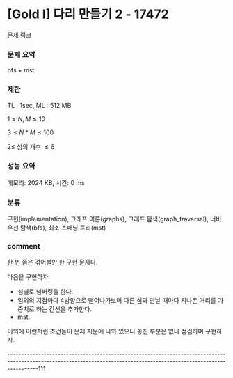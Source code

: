 
# [Gold I] 다리 만들기 2 - 17472

[문제 링크](https://www.acmicpc.net/problem/17472)

### 문제 요약

<p> bfs + mst </p>

### 제한

TL : 1sec, ML : 512 MB

$1 ≤ N, M ≤ 10$

$3 ≤ N * M ≤ 100$

$2 ≤$ 섬의 개수 $≤ 6$

### 성능 요약

메모리: 2024 KB, 시간: 0 ms

### 분류

구현(implementation), 그래프 이론(graphs), 그래프 탐색(graph_traversal), 너비 우선 탐색(bfs), 최소 스패닝 트리(mst)

### comment

한 번 쯤은 겪어볼만 한 구현 문제다.

다음을 구현하자.

* 섬별로 넘버링을 한다.
* 임의의 지점마다 4방향으로 뻗어나가보며 다른 섬과 만날 때마다 지나온 거리를 가중치로 하는 간선을 추가한다.
* mst.

이외에 이런저런 조건들이 문제 지문에 나와 있으니 놓친 부분은 없나 점검하며 구현하자.

-----------------------------------------------------------------------------------------------------------------------------------------------------------------------111
